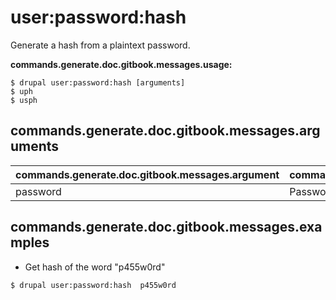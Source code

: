 # user:password:hash
Generate a hash from a plaintext password.

**commands.generate.doc.gitbook.messages.usage:**
```
$ drupal user:password:hash [arguments]
$ uph  
$ usph  
```

## commands.generate.doc.gitbook.messages.arguments
commands.generate.doc.gitbook.messages.argument | commands.generate.doc.gitbook.messages.details
---------|-------------
password | Password(s) in text format

## commands.generate.doc.gitbook.messages.examples
* Get hash of the word "p455w0rd"
```
$ drupal user:password:hash  p455w0rd

```
